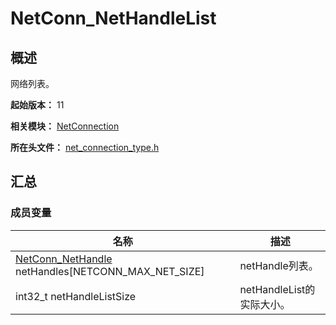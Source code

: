 # NetConn_NetHandleList

## 概述

网络列表。

**起始版本：** 11

**相关模块：** [NetConnection](capi-netconnection.md)

**所在头文件：** [net_connection_type.h](capi-net-connection-type-h.md)

## 汇总

### 成员变量

| 名称                                                     | 描述 |
|--------------------------------------------------------| -- |
| [NetConn_NetHandle](capi-netconnection-netconn-nethandle.md) netHandles[NETCONN_MAX_NET_SIZE] | netHandle列表。 |
| int32_t netHandleListSize                              | netHandleList的实际大小。 |
